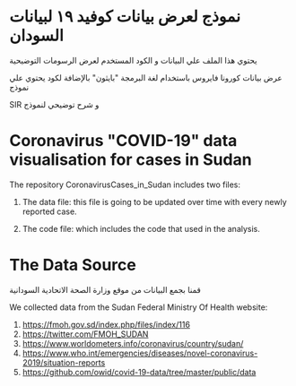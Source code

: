 # نموذج لعرض بيانات كوفيد ١٩ لبيانات السودان

يحتوي هذا الملف علي البيانات و الكود المستخدم لعرض الرسومات التوضيحية  

عرض بيانات كورونا فايروس باستخدام لغة البرمجة "بايثون" بالإضافة لكود يحتوي علي نموذج 

SIR و شرح توضيحي لنموذج

    

# Coronavirus "COVID-19" data visualisation for cases in Sudan


The repository CoronavirusCases_in_Sudan includes two files: 

1. The data file: this file is going to be updated over time with every newly reported case.

2. The code file: which includes the code that used in the analysis.


# The Data Source 


قمنا بجمع البيانات من موقع وزارة الصحة الاتحادية السودانية

We collected data from the Sudan Federal Ministry Of Health website: 

1. https://fmoh.gov.sd/index.php/files/index/116
2. https://twitter.com/FMOH_SUDAN 
3. https://www.worldometers.info/coronavirus/country/sudan/
4. https://www.who.int/emergencies/diseases/novel-coronavirus-2019/situation-reports
5. https://github.com/owid/covid-19-data/tree/master/public/data

